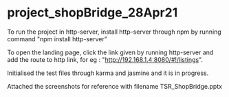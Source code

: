 # project_shopBridge_28Apr21

To run the project in http-server, install http-server through npm by running command "npm install http-server"

To open the landing page, click the link given by running http-server and add the route to http link, for eg : "http://192.168.1.4:8080/#!/listings".

Initialised the test files through karma and jasmine and it is in progress.

Attached the screenshots for reference with filename TSR_ShopBridge.pptx

